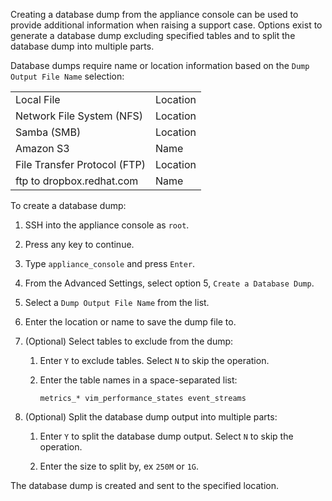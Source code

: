 Creating a database dump from the appliance console can be used to provide additional information
when raising a support case. Options exist to generate a database dump excluding specified tables
and to split the database dump into multiple parts.

Database dumps require name or location information based on the `Dump Output File Name` selection:

|                              |          |
| ---------------------------- | -------- |
| Local File                   | Location |
| Network File System (NFS)    | Location |
| Samba (SMB)                  | Location |
| Amazon S3                    | Name     |
| File Transfer Protocol (FTP) | Location |
| ftp to dropbox.redhat.com    | Name     |

To create a database dump:

1.  SSH into the appliance console as `root`.

2.  Press any key to continue.

3.  Type `appliance_console` and press `Enter`.

4.  From the Advanced Settings, select option 5, `Create a Database Dump`.

5.  Select a `Dump Output File Name` from the list.

6.  Enter the location or name to save the dump file to.

7.  (Optional) Select tables to exclude from the dump:

    1.  Enter `Y` to exclude tables. Select `N` to skip the operation.

    2.  Enter the table names in a space-separated list:

            metrics_* vim_performance_states event_streams

8.  (Optional) Split the database dump output into multiple parts:

    1.  Enter `Y` to split the database dump output. Select `N` to skip
        the operation.

    2.  Enter the size to split by, ex `250M` or `1G`.

The database dump is created and sent to the specified location.
